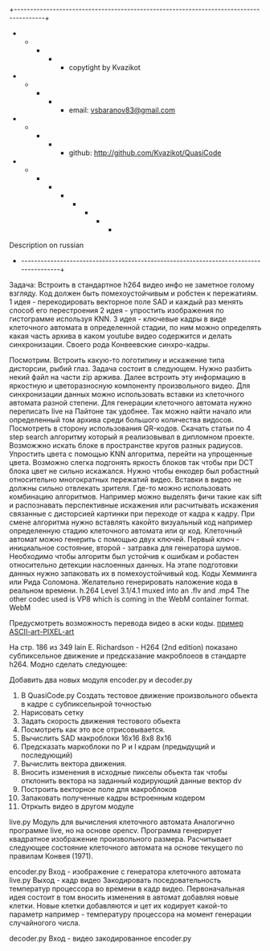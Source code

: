 +---------------------------------------------------------------------------------------+  <br>
  + - + - + copytight by Kvazikot  <br>
  + - + - + email: vsbaranov83@gmail.com  <br>
  + - + - + github: http://github.com/Kvazikot/QuasiCode  <br>
  + - - - + - + - -
  Description on russian	<br>
+ --------------------------------------------------------------------------------------+ <br>

Задача: Встроить в стандартное h264 видео инфо не заметное голому взгляду. 
Код должен быть помехоустойчивым и робстен к пережатиям.
1 идея - перекодировать векторное поле SAD и каждый раз менять способ его перестроения
2 идея - упростить изображения по гистограмме используя KNN.
3 идея - ключевые кадры в виде клеточного автомата в определенной стадии,
по ним можно определять какая часть архива в каком youtube видео содержится и делать синхронизации.
Своего рода Конвеевские синхро-кадры. 

Посмотрим. Встроить какую-то логотипину и искажение типа дисторсии, рыбий глаз.
Задача состоит в следующем. 
Нужно разбить некий файл на части zip аржива.
Далее встроить эту информацию в яркостную и цветоразносную компоненту произвольного видео.
Для синхронизации данных можно использовать вставки из клеточного автомата разной степени.
Для генерации клеточного автомата нужно переписать live на Пайтоне так удобнее.
Так можно найти начало или определенный том архива среди большого количества видосов.
Посмотреть в сторону использования QR-кодов.
Скачать статьи по 4 step search алгоритму который я реализовывал в дипломном проекте.
Возможжно искать блоке в пространстве кругов разных радиусов.
Упростить цвета с помощью KNN алгоритма, перейти на упрощенные цвета.
Возможно слегка подгонять яркость блоков так чтобы при DCT блока цвет не сильно искажался.
Нужно чтобы енкодер был робастный относительно многократных пережатий видео.
Вставки в видео не должны сильно отвлекать зрителя.
Где-то можно использовать комбинацию алгоритмов.
Например можно выделять фичи такие как sift и распознавать перспективные искажения
или расчитывать искажения связанные с дисторсией картинки при переходе от кадра к кадру.
При смене алгоритма нужно вставлять какойто визуальный код например определенную стадию
клеточного автомата или qr код.
Клеточный автомат можно генерить с помощью двух ключей.
Первый ключ - инициальное состояние, второй - затравка для генератора шумов.
Необходимо чтобы алгоритм был устойчив к ошибкам и робастен относительно 
детекции наслоенных данных. 
На этапе подготовки данных нужно запаковать их в помехоустойчивый код.
Коды Хемминга или Рида Соломона.
Желательно генерировать наложение кода в реальном времени.
h.264 Level 3.1/4.1 muxed into an .flv and .mp4
The other codec used is VP8 which is coming in the WebM container format. WebM

Предусмотреть возможность перевода видео в аски коды.
[пример ASCII-art-PIXEL-art](https://github.com/StanislavPetrovV/ASCII-art-PIXEL-art)

На стр. 186 из 349 Iain E. Richardson - H264 (2nd edition) 
показано субпиксельное движение и предсказание макроблоеов в стандарте h264.
Модно сделать следующее:

Добавить два новых модуля encoder.py и decoder.py
1. В QuasiCode.py 
Создать тестовое движение произвольного обьекта в кадре с субпиксельнрой точностью
2. Нарисовать сетку
3. Задать скорость движения тестового обьекта
4. Посмотреть как это все отрисовывается.
5. Вычислить SAD макроблоки 16x16 8x8 8x16
6. Предсказать маркоблоки по P и I кдрам (предыдущий и последующий)
7. Вычислить вектора движения.
8. Вносить изменения в исходные пикселы обьекта 
так чтобы отклонить вектора на заданный кодирующий данные вектор dv  
9. Построить векторное поле для макроблоков
10. Запаковать полученные кадры встроенным кодером
11. Отркыть видео в другом модуле


live.py 
Модуль для вычисления клеточного автомата 
Аналогично программе live, но на основе opencv.
Программа генерирует квадратное изображение произвольного размера.
Расчитывает следующее состояние клеточного автомата на основе текущего по правилам Конвея (1971).

encoder.py 
Вход - изображение с генератора клеточного автомата live.py
Выход - кадр видео
Закодировать поседовательность температур процессора во времени в кадр видео.
Первоначальная идея состоит в том вносить изменения в автомат добавляя новые клетки.
Новые клетки добавляются и цет их кодирует какой-то параметр например - температуру процессора
на момент генерации случайногого числа.

decoder.py
Вход - видео закодированное encoder.py
